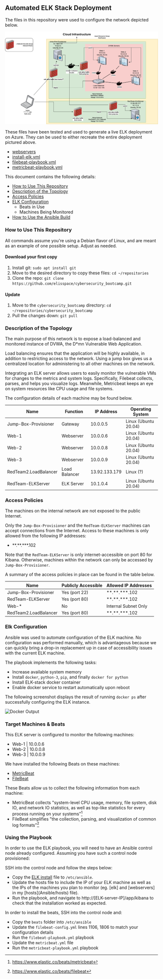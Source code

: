 ## Automated ELK Stack Deployment

The files in this repository were used to configure the network depicted below.

![ELK Stack](Images/ELKStack-Azure-Cloud.png)

These files have been tested and used to generate a live ELK deployment on Azure. They can be used to either recreate the entire deployment pictured above. 

- [webservers](Ansible/webservers.yml)
- [install-elk.yml](Ansible/install-elk.yml)
- [filebeat-playbook.yml](Ansible/beats/filebeat-playbook.yml)
- [metricbeat-playbook.yml](Ansible/beats/metricbeat-playbook.yml)

This document contains the following details:
- [How to Use This Repository](#how-to-use-this-repository)
- [Description of the Topology](#description-of-the-topology)
- [Access Policies](#access-policies)
- [ELK Configuration](#elk-configuration)
  - Beats in Use
  - Machines Being Monitored
- [How to Use the Ansible Build](#using-the-playbook)

### How to Use This Repository

All commands assume you're using a Debian flavor of Linux, and are meant as an example of one possible setup. Adjust as needed.

#### Download your first copy
1. Install git:
```sudo apt install git```
2. Move to the desired directory to copy these files:
```cd ~/repositories```
3. Clone the repo:
```git clone https://github.com/elisspace/cybersecurity_bootcamp.git```

#### Update 
1. Move to the `cybersecurity_bootcamp` directory:
```cd ~/repositories/cybersecurity_bootcamp```
2. Pull the changes down:
```git pull```

### Description of the Topology

The main purpose of this network is to expose a load-balanced and monitored instance of DVWA, the D*mn Vulnerable Web Application.

Load balancing ensures that the application will be highly available, in addition to restricting access to the network. Using a jump box gives us a centralized location for administering to all other machines on the network.

Integrating an ELK server allows users to easily monitor the vulnerable VMs for changes to the metrics and system logs. Specifically, Filebeat collects, parses, and helps you visualize logs. Meanwhile, Metricbeat keeps an eye on system resources like CPU usage and file systems. 

The configuration details of each machine may be found below.

| Name     | Function | IP Address | Operating System |
|----------|----------|------------|------------------|
| Jump-Box-Provisioner | Gateway  | 10.0.0.5   | Linux (Ubuntu 20.04)  |
| Web-1     | Webserver         | 10.0.0.6  | Linux (Ubuntu 20.04)  |
| Web-2     | Webserver         | 10.0.0.8  | Linux (Ubuntu 20.04)  |
| Web-3     | Webserver         | 10.0.0.9  | Linux (Ubuntu 20.04)  |
| RedTeam2.LoadBalancer |  Load Balancer | 13.92.133.179  | Linux (?) |
| RedTeam-ELKServer   | ELK Server | 10.1.0.4 | Linux (Ubuntu 20.04)  |

### Access Policies

The machines on the internal network are not exposed to the public Internet. 

Only the `Jump-Box-Provisioner` and the `RedTeam-ELKServer` machines can accept connections from the Internet. Access to these machines is only allowed from the following IP addresses:
- \*\*.\*\*.\*\*\*.102 

Note that the `RedTeam-ELKServer` is only internet-accessible on port 80 for Kibana. Otherwise, machines within the network can only be accessed by `Jump-Box-Provisioner`. 

A summary of the access policies in place can be found in the table below.

| Name                  | Publicly Accessible | Allowed IP Addresses |
|-----------------------|---------------------|----------------------|
| Jump-Box-Provisioner  | Yes (port 22)       | \*\*.\*\*.\*\*\*.102 |
| RedTeam-ELKServer     | Yes (port 80)       | \*\*.\*\*.\*\*\*.102 |
| Web-*                 | No                  | Internal Subnet Only |
| RedTeam2.LoadBalancer | Yes (port 80)       | \*\*.\*\*.\*\*\*.102 |

### Elk Configuration

Ansible was used to automate configuration of the ELK machine. No configuration was performed manually, which is advantageous because we can quickly bring a drop-in replacement up in case of accessibility issues with the current ELK machine. 

The playbook implements the following tasks:
- Increase available system memory
- Install `docker`, `python-3`, `pip`, and finally `docker for python`
- Install ELK-stack docker container
- Enable docker service to restart automatically upon reboot

The following screenshot displays the result of running `docker ps` after successfully configuring the ELK instance.

![Docker Output](Images/docker_ps_output.png)

### Target Machines & Beats
This ELK server is configured to monitor the following machines:
- Web-1 | 10.0.0.6 
- Web-2 | 10.0.0.8 
- Web-3 | 10.0.0.9

We have installed the following Beats on these machines:
- [MetricBeat](https://www.elastic.co/beats/metricbeat)
- [FileBeat](https://www.elastic.co/beats/filebeat)

These Beats allow us to collect the following information from each machine:
- MetricBeat collects "system-level CPU usage, memory, file system, disk IO, and network IO statistics, as well as top-like statistics for every process running on your systems"[^1]
- FileBeat simplifies "the collection, parsing, and visualization of common log formats"[^2]

### Using the Playbook
In order to use the ELK playbook, you will need to have an Ansible control node already configured. Assuming you have such a control node provisioned: 

SSH into the control node and follow the steps below:
- Copy the [ELK install](Ansible/install-elk.yml) file to `/etc/ansible`.
- Update the hosts file to include the IP of your ELK machine as well as the IPs of the machines you plan to monitor (eg. \[elk\] and \[webservers\] in my \[hosts\](Ansible/hosts) file). 
- Run the playbook, and navigate to http://\[ELK-server-IP\]/app/kibana to check that the installation worked as expected.

In order to install the beats, SSH into the control node and:
- Copy the `beats` folder into `/etc/ansible`
- Update the `filebeat-config.yml` lines 1106, 1806 to match your configuration details
- Run the `filebeat-playbook.yml` playbook
- Update the `metricbeat.yml` file
- Run the `metricbeat-playbook.yml` playbook

[^1]: https://www.elastic.co/beats/metricbeat
[^2]: https://www.elastic.co/beats/filebeat